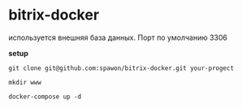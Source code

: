 # bitrix-docker

используется внешняя база данных. Порт по умолчанию 3306

**setup**

`
git clone git@github.com:spawon/bitrix-docker.git your-progect
`

`
mkdir www
`

`docker-compose up -d`
